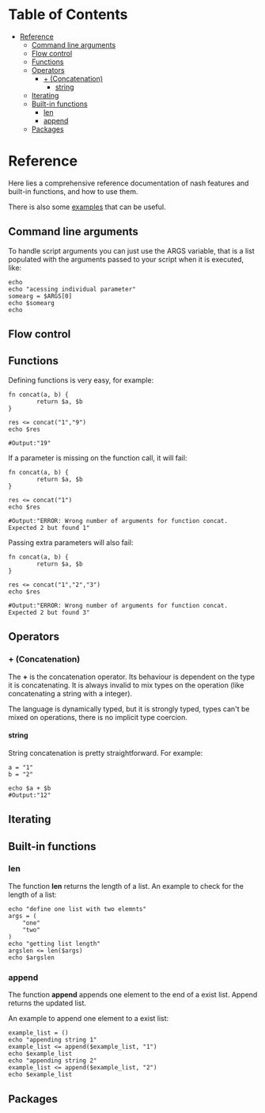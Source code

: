 <!-- mdtocstart -->
# Table of Contents

- [Reference](#reference)
    - [Command line arguments](#command-line-arguments)
    - [Flow control](#flow-control)
    - [Functions](#functions)
    - [Operators](#operators)
        - [+ (Concatenation)](#-concatenation)
            - [string](#string)
    - [Iterating](#iterating)
    - [Built-in functions](#builtin-functions)
        - [len](#len)
        - [append](#append)
    - [Packages](#packages)
<!-- mdtocend -->

# Reference

Here lies a comprehensive reference documentation of nash
features and built-in functions, and how to use them.

There is also some [examples](./examples) that can be useful.


## Command line arguments

To handle script arguments you can just use the ARGS variable,
that is a list populated with the arguments passed to your script
when it is executed, like:

```nash
echo
echo "acessing individual parameter"
somearg = $ARGS[0]
echo $somearg
echo
```

## Flow control

## Functions

Defining functions is very easy, for example:

```nash
fn concat(a, b) {
        return $a, $b
}

res <= concat("1","9")
echo $res

#Output:"19"
```

If a parameter is missing on the function call,
it will fail:

```nash
fn concat(a, b) {
        return $a, $b
}

res <= concat("1")
echo $res

#Output:"ERROR: Wrong number of arguments for function concat. Expected 2 but found 1"
```

Passing extra parameters will also fail:

```nash
fn concat(a, b) {
        return $a, $b
}

res <= concat("1","2","3")
echo $res

#Output:"ERROR: Wrong number of arguments for function concat. Expected 2 but found 3"
```

## Operators

### + (Concatenation)

The **+** is the concatenation operator. Its behaviour
is dependent on the type it is concatenating. It
is always invalid to mix types on the operation
(like concatenating a string with a integer).

The language is dynamically typed, but it is strongly
typed, types can't be mixed on operations, there is no
implicit type coercion.

#### string

String concatenation is pretty straightforward.
For example:

```nash
a = "1"
b = "2"

echo $a + $b
#Output:"12"
```

## Iterating

## Built-in functions

### len

The function **len** returns the length of a list.
An example to check for the length of a list:

```
echo "define one list with two elemnts"
args = (
    "one"
    "two"
)
echo "getting list length"
argslen <= len($args)
echo $argslen
```

### append

The function **append** appends one element to the end of a exist list.
Append returns the updated list.

An example to append one element to a exist list:

```
example_list = ()
echo "appending string 1"
example_list <= append($example_list, "1")
echo $example_list
echo "appending string 2"
example_list <= append($example_list, "2")
echo $example_list
```

## Packages
